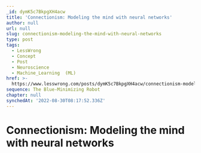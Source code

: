 ```yaml
---
_id: dymK5c7BkpgXH4acw
title: 'Connectionism: Modeling the mind with neural networks'
author: null
url: null
slug: connectionism-modeling-the-mind-with-neural-networks
type: post
tags:
  - LessWrong
  - Concept
  - Post
  - Neuroscience
  - Machine_Learning  (ML)
href: >-
  https://www.lesswrong.com/posts/dymK5c7BkpgXH4acw/connectionism-modeling-the-mind-with-neural-networks
sequence: The Blue-Minimizing Robot
chapter: null
synchedAt: '2022-08-30T08:17:52.336Z'
---
```

# Connectionism: Modeling the mind with neural networks

